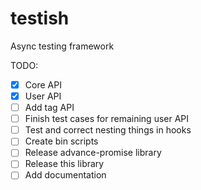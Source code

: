 # testish
Async testing framework

TODO:
- [x] Core API
- [x] User API
- [ ] Add tag API
- [ ] Finish test cases for remaining user API
- [ ] Test and correct nesting things in hooks
- [ ] Create bin scripts
- [ ] Release advance-promise library
- [ ] Release this library
- [ ] Add documentation
